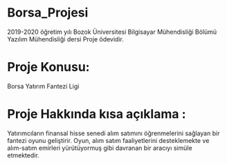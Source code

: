 # Borsa_Projesi
2019-2020 öğretim yılı Bozok Üniversitesi Bilgisayar Mühendisliği Bölümü Yazılım Mühendisliği dersi Proje ödevidir.

# Proje Konusu: 
Borsa Yatırım Fantezi Ligi


# Proje Hakkında kısa açıklama : 
Yatırımcıların finansal hisse senedi alım satımını öğrenmelerini sağlayan bir fantezi oyunu geliştirir. Oyun, alım satım faaliyetlerini desteklemekte ve alım-satım emirleri yürütüyormuş gibi davranan bir aracıyı simüle etmektedir.
